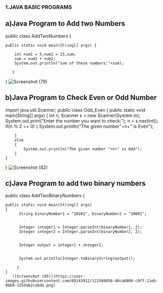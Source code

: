 ###  1.JAVA BASIC PROGRAMS
##   a)Java Program to Add two Numbers
  
 public class AddTwoNumbers {

	public static void main(String[] args) {
       
		int num1 = 5,num2 = 15,sum;
		sum = num1 + num2;
		System.out.println("sum of these numbers:"+sum);

       }

}
![Screenshot (79)](https://user-images.githubusercontent.com/69143912/121499446-06069100-c9fb-11eb-8b2a-194699d3c2b7.png)


  ##  b)Java Program to Check Even or Odd Number

import java.util.Scanner;
public class Odd_Even
{
  public static void main(String[] args)
	{
		int n;
		Scanner s = new Scanner(System.in);
		System.out.print("Enter the number you want to check:");
        n = s.nextInt();
        if(n % 2 == 0)
        {
        	System.out.println("The given number"+n+" is Even");
        	
        }
        else
        {
        	System.out.println("The given number "+n+" is Odd");
        }
	}
}
![Screenshot (82)](https://user-images.githubusercontent.com/69143912/121501438-e1131d80-c9fc-11eb-8439-fade7c462620.png)


  ##  c)Java Program to add two binary numbers


  public class AddTwoBinaryNumbers 
{

	public static void main(String[] args)
	{
		  String binaryNumber1 = "10101", binaryNumber2 = "10001";

		   
		  Integer integer1 = Integer.parseInt(binaryNumber1, 2);
		  Integer integer2 = Integer.parseInt(binaryNumber2, 2);

		  
		  Integer output = integer1 + integer2;
		  
		  
		  System.out.println(Integer.toBinaryString(output));

		 }
	}
       ![Screenshot (85)](https://user-images.githubusercontent.com/69143912/121504050-48ca6800-c9ff-11eb-8bb0-125dab2cabde.png)






